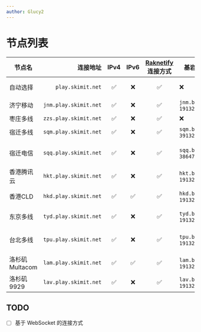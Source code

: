 ```yaml
---
author: Glucy2
---
```

# 节点列表

| 节点名         |              连接地址 | IPv4 | IPv6 | [Raknetify](https://modrinth.com/plugin/raknetify/versions) 连接方式 | 基岩版（地址，端口）              | 备注                          |
|----------------|----------------------:|:----:|:----:|:--------------------------------------------------------------------:|-----------------------------------|-------------------------------|
| 自动选择       |     `play.skimit.net` |  ✅  |  ❌  |                                  ✅                                  | ❌                                | 目前仅会选择中国大陆节点      |
| 济宁移动       | `jnm.play.skimit.net` |  ✅  |  ❌  |                                  ✅                                  | `jnm.be.play.skimit.net`, `19132` |                               |
| 枣庄多线       | `zzs.play.skimit.net` |  ✅  |  ❌  |                                  ✅                                  | ❌                                | ❌                            |
| 宿迁多线       | `sqm.play.skimit.net` |  ✅  |  ❌  |                                  ✅                                  | `sqm.be.play.skimit.net`, `39132` |                               |
| 宿迁电信       | `sqq.play.skimit.net` |  ✅  |  ❌  |                                  ✅                                  | `sqq.be.play.skimit.net`, `38647` | 2023-08-27T12:18:36+08:00下线 |
| 香港腾讯云     | `hkt.play.skimit.net` |  ✅  |  ❌  |                                  ✅                                  | `hkt.be.play.skimit.net`, `19132` |                               |
| 香港CLD        | `hkd.play.skimit.net` |  ✅  |  ✅  |                                  ✅                                  | `hkd.be.play.skimit.net`, `19132` | 可能2025-05-02下线            |
| 东京多线       | `tyd.play.skimit.net` |  ✅  |  ❌  |                                  ✅                                  | `tyd.be.play.skimit.net`, `19132` | 可能2026-06-11下线            |
| 台北多线       | `tpu.play.skimit.net` |  ✅  |  ❌  |                                  ✅                                  | `tpu.be.play.skimit.net`, `19132` | 2024-07-01T00:13:56+08:00下线 |
| 洛杉矶Multacom | `lam.play.skimit.net` |  ✅  |  ✅  |                                  ✅                                  | `lam.be.play.skimit.net`, `19132` | 2023-11-14下线或更换          |
| 洛杉矶9929     | `lav.play.skimit.net` |  ✅  |  ❌  |                                  ✅                                  | `lav.be.play.skimit.net`, `19132` |                               |
<!--
| 临沂教育网     | lye.play.skimit.net |  ✅  |            ❌            |                                  ✅                                  | `lye.be.play.skimit.net`, `19132` |                               |
-->

## TODO

- [ ] 基于 WebSocket 的连接方式

